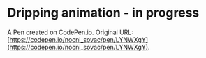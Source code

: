 # Dripping  animation - in progress

A Pen created on CodePen.io. Original URL: [https://codepen.io/nocni_sovac/pen/LYNWXgY](https://codepen.io/nocni_sovac/pen/LYNWXgY).


